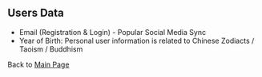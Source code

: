 ## Users Data
- Email (Registration & Login) - Popular Social Media Sync 
- Year of Birth: Personal user information is related to Chinese Zodiacts / Taoism / Buddhism  

Back to [Main Page](../../EN_EN/README.md)
